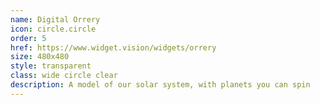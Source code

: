 ```yaml
---
name: Digital Orrery
icon: circle.circle
order: 5
href: https://www.widget.vision/widgets/orrery
size: 480x480
style: transparent
class: wide circle clear
description: A model of our solar system, with planets you can spin
---
```



